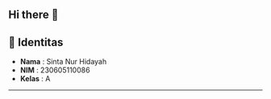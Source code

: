 ## Hi there 👋
## 🪪 Identitas
- **Nama** : Sinta Nur Hidayah  
- **NIM** : 230605110086  
- **Kelas** : A  

---

<!--
**sitimuslihatuljannah-code/sitimuslihatuljannah-code** is a ✨ _special_ ✨ repository because its `README.md` (this file) appears on your GitHub profile.

Here are some ideas to get you started:

- 🔭 I’m currently working on ...
- 🌱 I’m currently learning ...
- 👯 I’m looking to collaborate on ...
- 🤔 I’m looking for help with ...
- 💬 Ask me about ...
- 📫 How to reach me: ...
- 😄 Pronouns: ...
- ⚡ Fun fact: ...
-->
